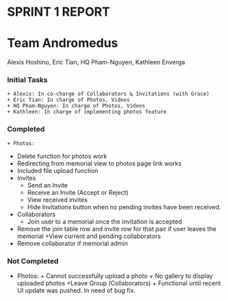 # SPRINT 1 REPORT

# Team Andromedus

Alexis Hoshino, Eric Tian, HQ Pham-Nguyen, Kathleen Enverga


### Initial Tasks
	+ Alexis: In co-charge of Collaborators & Invitations (with Grace)
	+ Eric Tian: In charge of Photos, Videos
	+ HQ Pham-Nguyen: In charge of Photos, Videos
	+ Kathleen: In charge of implementing photos feature
	
### Completed

	+ Photos:
+ Delete function for photos work
+ Redirecting from memorial view to photos page link works 
+ Included file upload function
+ Invites
	+ Send an Invite
	+ Receive an Invite (Accept or Reject)
	+ View received invites
	+ Hide Invitations button when no pending invites have been received.
+ Collaborators
	+ Join user to a memorial once the invitation is accepted
+ Remove the join table row and invite row for that pair if user leaves the memorial
+View current and pending collaborators
+ Remove collaborator if memorial admin

### Not Completed
+ Photos:
		+ Cannot successfully upload a photo
		+ No gallery to display uploaded photos
	+Leave Group (Collaborators)
		+ Functional until recent UI update was pushed. In need of bug fix.

